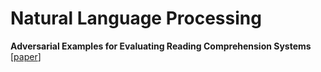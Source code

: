 # Natural Language Processing  
**Adversarial Examples for Evaluating Reading Comprehension Systems**    
[[paper](https://nlp.stanford.edu/pubs/jia2017adversarial.pdf)]  
